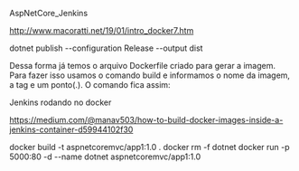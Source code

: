 AspNetCore_Jenkins


http://www.macoratti.net/19/01/intro_docker7.htm

dotnet publish --configuration Release --output dist


Dessa forma já temos o arquivo Dockerfile criado para gerar a imagem. Para fazer isso usamos o comando  build e informamos o nome da imagem, a tag e um ponto(.). O comando fica assim:





Jenkins rodando no docker

https://medium.com/@manav503/how-to-build-docker-images-inside-a-jenkins-container-d59944102f30

docker build -t aspnetcoremvc/app1:1.0 .
docker rm -f dotnet
docker run -p 5000:80 -d --name dotnet aspnetcoremvc/app1:1.0
